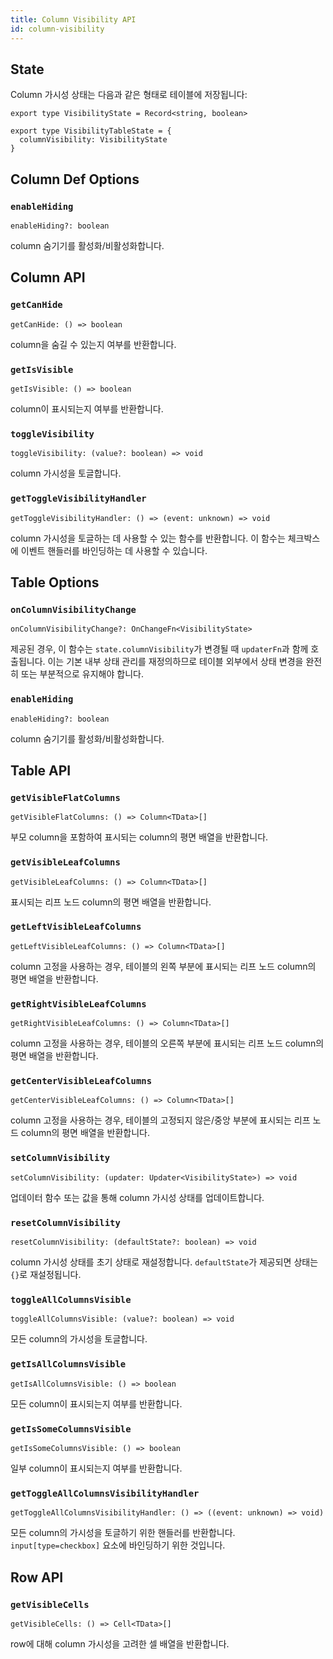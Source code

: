 ```yaml
---
title: Column Visibility API
id: column-visibility
---
```


## State

Column 가시성 상태는 다음과 같은 형태로 테이블에 저장됩니다:

```tsx
export type VisibilityState = Record<string, boolean>

export type VisibilityTableState = {
  columnVisibility: VisibilityState
}
```

## Column Def Options

### `enableHiding`

```tsx
enableHiding?: boolean
```

column 숨기기를 활성화/비활성화합니다.

## Column API

### `getCanHide`

```tsx
getCanHide: () => boolean
```

column을 숨길 수 있는지 여부를 반환합니다.

### `getIsVisible`

```tsx
getIsVisible: () => boolean
```

column이 표시되는지 여부를 반환합니다.

### `toggleVisibility`

```tsx
toggleVisibility: (value?: boolean) => void
```

column 가시성을 토글합니다.

### `getToggleVisibilityHandler`

```tsx
getToggleVisibilityHandler: () => (event: unknown) => void
```

column 가시성을 토글하는 데 사용할 수 있는 함수를 반환합니다. 이 함수는 체크박스에 이벤트 핸들러를 바인딩하는 데 사용할 수 있습니다.

## Table Options

### `onColumnVisibilityChange`

```tsx
onColumnVisibilityChange?: OnChangeFn<VisibilityState>
```

제공된 경우, 이 함수는 `state.columnVisibility`가 변경될 때 `updaterFn`과 함께 호출됩니다. 이는 기본 내부 상태 관리를 재정의하므로 테이블 외부에서 상태 변경을 완전히 또는 부분적으로 유지해야 합니다.

### `enableHiding`

```tsx
enableHiding?: boolean
```

column 숨기기를 활성화/비활성화합니다.

## Table API

### `getVisibleFlatColumns`

```tsx
getVisibleFlatColumns: () => Column<TData>[]
```

부모 column을 포함하여 표시되는 column의 평면 배열을 반환합니다.

### `getVisibleLeafColumns`

```tsx
getVisibleLeafColumns: () => Column<TData>[]
```

표시되는 리프 노드 column의 평면 배열을 반환합니다.

### `getLeftVisibleLeafColumns`

```tsx
getLeftVisibleLeafColumns: () => Column<TData>[]
```

column 고정을 사용하는 경우, 테이블의 왼쪽 부분에 표시되는 리프 노드 column의 평면 배열을 반환합니다.

### `getRightVisibleLeafColumns`

```tsx
getRightVisibleLeafColumns: () => Column<TData>[]
```

column 고정을 사용하는 경우, 테이블의 오른쪽 부분에 표시되는 리프 노드 column의 평면 배열을 반환합니다.

### `getCenterVisibleLeafColumns`

```tsx
getCenterVisibleLeafColumns: () => Column<TData>[]
```

column 고정을 사용하는 경우, 테이블의 고정되지 않은/중앙 부분에 표시되는 리프 노드 column의 평면 배열을 반환합니다.

### `setColumnVisibility`

```tsx
setColumnVisibility: (updater: Updater<VisibilityState>) => void
```

업데이터 함수 또는 값을 통해 column 가시성 상태를 업데이트합니다.

### `resetColumnVisibility`

```tsx
resetColumnVisibility: (defaultState?: boolean) => void
```

column 가시성 상태를 초기 상태로 재설정합니다. `defaultState`가 제공되면 상태는 `{}`로 재설정됩니다.

### `toggleAllColumnsVisible`

```tsx
toggleAllColumnsVisible: (value?: boolean) => void
```

모든 column의 가시성을 토글합니다.

### `getIsAllColumnsVisible`

```tsx
getIsAllColumnsVisible: () => boolean
```

모든 column이 표시되는지 여부를 반환합니다.

### `getIsSomeColumnsVisible`

```tsx
getIsSomeColumnsVisible: () => boolean
```

일부 column이 표시되는지 여부를 반환합니다.

### `getToggleAllColumnsVisibilityHandler`

```tsx
getToggleAllColumnsVisibilityHandler: () => ((event: unknown) => void)
```

모든 column의 가시성을 토글하기 위한 핸들러를 반환합니다. `input[type=checkbox]` 요소에 바인딩하기 위한 것입니다.

## Row API

### `getVisibleCells`

```tsx
getVisibleCells: () => Cell<TData>[]
```

row에 대해 column 가시성을 고려한 셀 배열을 반환합니다.